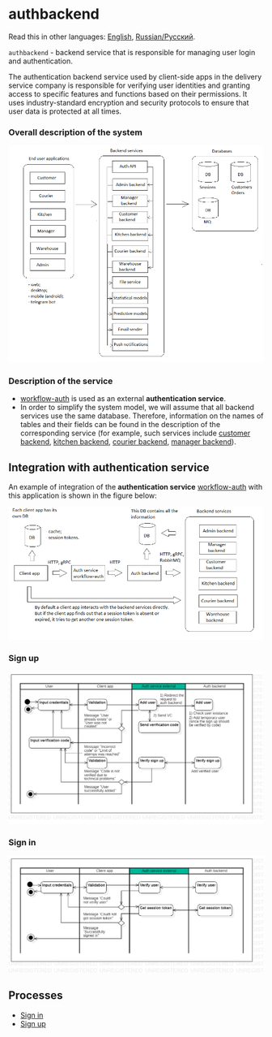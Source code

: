 # authbackend

Read this in other languages: [English](authbackend.md), [Russian/Русский](authbackend.ru.md). 

`authbackend` - backend service that is responsible for managing user login and authentication.

The authentication backend service used by client-side apps in the delivery service company is responsible for verifying user identities and granting access to specific features and functions based on their permissions. 
It uses industry-standard encryption and security protocols to ensure that user data is protected at all times.

### Overall description of the system

![system_overall](../img/system_overall.png)

### Description of the service 

- [workflow-auth](https://github.com/alexeysp11/workflow-auth) is used as an external **authentication service**.
- In order to simplify the system model, we will assume that all backend services use the same database. Therefore, information on the names of tables and their fields can be found in the description of the corresponding service (for example, such services include [customer backend](customerbackend.md ), [kitchen backend](kitchenbackend.md), [courier backend](courierbackend.md), [manager backend](managerbackend.md)).
<!--
- This service writes / reads session tokens to the database and through the message broker notifies services in which the availability of tokens is critical about changes in the database related to tokens
-->

## Integration with authentication service  

An example of integration of the **authentication service** [workflow-auth](https://github.com/alexeysp11/workflow-auth) with this application is shown in the figure below:

![authentication](../img/authentication.png)

### Sign up

![flowchart-signup](https://github.com/alexeysp11/workflow-auth/raw/main/docs/img/flowchart-signup.png)

### Sign in

![flowchart-signin](https://github.com/alexeysp11/workflow-auth/raw/main/docs/img/flowchart-signin.png)

## Processes 

- [Sign in](../processes/auth/signin.md)
- [Sign up](../processes/customer/signup.md)

